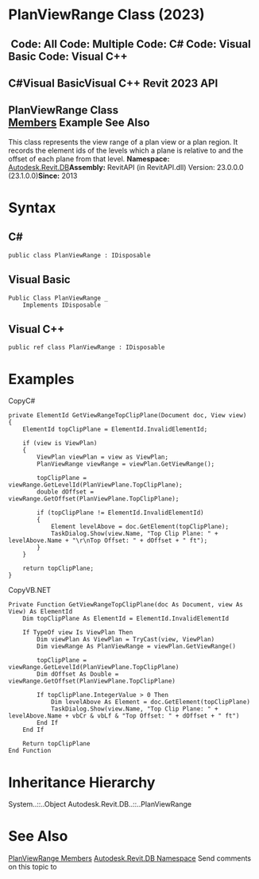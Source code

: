 # PlanViewRange Class (2023)

﻿
 Code: All Code: Multiple Code: C# Code: Visual Basic Code: Visual C++   
---  
C#Visual BasicVisual C++
Revit 2023 API  
---  
PlanViewRange Class  
[Members](a4646f2b-a4ae-f631-196e-e0aaf4e9576f.md "PlanViewRange Members") Example See Also  
---  
This class represents the view range of a plan view or a plan region. It records the element ids of the levels which a plane is relative to and the offset of each plane from that level. 
**Namespace:** [Autodesk.Revit.DB](87546ba7-461b-c646-cbb1-2cb8f5bff8b2.md "Autodesk.Revit.DB Namespace")**Assembly:** RevitAPI (in RevitAPI.dll) Version: 23.0.0.0 (23.1.0.0)**Since:** 2013 
# Syntax
C#  
---  
```text
public class PlanViewRange : IDisposable
```
  
Visual Basic  
---  
```text
Public Class PlanViewRange _
	Implements IDisposable
```
  
Visual C++  
---  
```text
public ref class PlanViewRange : IDisposable
```
  
# Examples
CopyC#
```text
private ElementId GetViewRangeTopClipPlane(Document doc, View view)
{
    ElementId topClipPlane = ElementId.InvalidElementId;

    if (view is ViewPlan)
    {
        ViewPlan viewPlan = view as ViewPlan;
        PlanViewRange viewRange = viewPlan.GetViewRange();

        topClipPlane = viewRange.GetLevelId(PlanViewPlane.TopClipPlane);
        double dOffset = viewRange.GetOffset(PlanViewPlane.TopClipPlane);

        if (topClipPlane != ElementId.InvalidElementId)
        {
            Element levelAbove = doc.GetElement(topClipPlane);
            TaskDialog.Show(view.Name, "Top Clip Plane: " + levelAbove.Name + "\r\nTop Offset: " + dOffset + " ft");
        }
    }

    return topClipPlane;
}
```

CopyVB.NET
```text
Private Function GetViewRangeTopClipPlane(doc As Document, view As View) As ElementId
    Dim topClipPlane As ElementId = ElementId.InvalidElementId

    If TypeOf view Is ViewPlan Then
        Dim viewPlan As ViewPlan = TryCast(view, ViewPlan)
        Dim viewRange As PlanViewRange = viewPlan.GetViewRange()

        topClipPlane = viewRange.GetLevelId(PlanViewPlane.TopClipPlane)
        Dim dOffset As Double = viewRange.GetOffset(PlanViewPlane.TopClipPlane)

        If topClipPlane.IntegerValue > 0 Then
            Dim levelAbove As Element = doc.GetElement(topClipPlane)
            TaskDialog.Show(view.Name, "Top Clip Plane: " + levelAbove.Name + vbCr & vbLf & "Top Offset: " + dOffset + " ft")
        End If
    End If

    Return topClipPlane
End Function
```

# Inheritance Hierarchy
System..::..Object Autodesk.Revit.DB..::..PlanViewRange
# See Also
[PlanViewRange Members](a4646f2b-a4ae-f631-196e-e0aaf4e9576f.md "PlanViewRange Members")
[Autodesk.Revit.DB Namespace](87546ba7-461b-c646-cbb1-2cb8f5bff8b2.md "Autodesk.Revit.DB Namespace")
Send comments on this topic to 